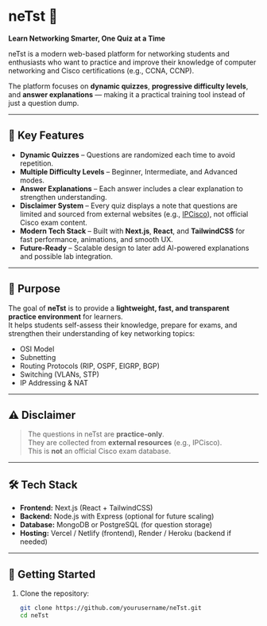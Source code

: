 # neTst 🚀  
**Learn Networking Smarter, One Quiz at a Time**  

neTst is a modern web-based platform for networking students and enthusiasts who want to practice and improve their knowledge of computer networking and Cisco certifications (e.g., CCNA, CCNP).  

The platform focuses on **dynamic quizzes**, **progressive difficulty levels**, and **answer explanations** — making it a practical training tool instead of just a question dump.  

---

## 🔑 Key Features  
- **Dynamic Quizzes** – Questions are randomized each time to avoid repetition.  
- **Multiple Difficulty Levels** – Beginner, Intermediate, and Advanced modes.  
- **Answer Explanations** – Each answer includes a clear explanation to strengthen understanding.  
- **Disclaimer System** – Every quiz displays a note that questions are limited and sourced from external websites (e.g., [IPCisco](https://ipcisco.com/cisco/)), not official Cisco exam content.  
- **Modern Tech Stack** – Built with **Next.js**, **React**, and **TailwindCSS** for fast performance, animations, and smooth UX.  
- **Future-Ready** – Scalable design to later add AI-powered explanations and possible lab integration.  

---

## 🎯 Purpose  
The goal of **neTst** is to provide a **lightweight, fast, and transparent practice environment** for learners.  
It helps students self-assess their knowledge, prepare for exams, and strengthen their understanding of key networking topics:  

- OSI Model  
- Subnetting  
- Routing Protocols (RIP, OSPF, EIGRP, BGP)  
- Switching (VLANs, STP)  
- IP Addressing & NAT  

---

## ⚠️ Disclaimer  
> The questions in neTst are **practice-only**.  
> They are collected from **external resources** (e.g., IPCisco).  
> This is **not** an official Cisco exam database.  

---

## 🛠️ Tech Stack  
- **Frontend:** Next.js (React + TailwindCSS)  
- **Backend:** Node.js with Express (optional for future scaling)  
- **Database:** MongoDB or PostgreSQL (for question storage)  
- **Hosting:** Vercel / Netlify (frontend), Render / Heroku (backend if needed)  

---

## 🚀 Getting Started  

1. Clone the repository:  
   ```bash
   git clone https://github.com/yourusername/neTst.git
   cd neTst

